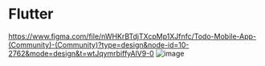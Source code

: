 # Flutter
https://www.figma.com/file/nWHKrBTdjTXcpMp1XJfnfc/Todo-Mobile-App-(Community)-(Community)?type=design&node-id=10-2762&mode=design&t=wtJqymrbiffyAlV9-0
![image](https://github.com/abdullahbhrmv/Flutter_Edu/assets/80536748/c95301f8-2039-48c6-93a4-efbb533253d2)

